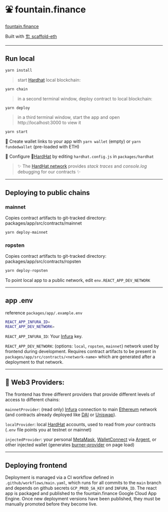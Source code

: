 # ⛲️ fountain.finance

[fountain.finance](https://fountain.finance)

Built with [🏗 scaffold-eth](https://github.com/austintgriffith/scaffold-eth)

---

## Run local

```bash
yarn install
```

> start [Hardhat](https://hardhat.org/) local blockchain:

```bash
yarn chain
```

> in a second terminal window, deploy contract to local blockchain:

```bash
yarn deploy
```
> in a third terminal window, start the app and open http://localhost:3000 to view it

```bash
yarn start
```

🔑 Create wallet links to your app with `yarn wallet` (empty) or `yarn fundedwallet` (pre-loaded with ETH)


🔧 Configure 👷[HardHat](https://hardhat.org/config/) by editing `hardhat.config.js` in `packages/hardhat`

> ✨ The [HardHat network](https://hardhat.org/hardhat-network/) provides _stack traces_ and _console.log_ debugging for our contracts ✨

---

## Deploying to public chains

### mainnet

Copies contract artifacts to git-tracked directory: packages/app/src/contracts/mainnet
```bash
yarn deploy-mainnet
```

### ropsten

Copies contract artifacts to git-tracked directory: packages/app/src/contracts/ropsten
```bash
yarn deploy-ropsten
```

To point local app to a public network, edit `env.REACT_APP_DEV_NETWORK`

---

## app .env

reference `packages/app/.example.env`

```bash
REACT_APP_INFURA_ID=
REACT_APP_DEV_NETWORK=
```
`REACT_APP_INFURA_ID`: Your [Infura](https://infura.io/) key.

`REACT_APP_DEV_NETWORK`: (options: `local`, `ropsten`, `mainnet`) network used by frontend during development. Requires contract artifacts to be present in `packages/app/src/contracts/<network-name>` which are generated after a deployment to that network.

---

## 🔏 Web3 Providers:

The frontend has three different providers that provide different levels of access to different chains:

`mainnetProvider`: (read only) [Infura](https://infura.io/) connection to main [Ethereum](https://ethereum.org/developers/) network (and contracts already deployed like [DAI](https://etherscan.io/address/0x6b175474e89094c44da98b954eedeac495271d0f#code) or [Uniswap](https://etherscan.io/address/0x2a1530c4c41db0b0b2bb646cb5eb1a67b7158667)).

`localProvider`: local [HardHat](https://hardhat.org) accounts, used to read from _your_ contracts (`.env` file points you at testnet or mainnet)

`injectedProvider`: your personal [MetaMask](https://metamask.io/download.html), [WalletConnect](https://walletconnect.org/apps) via [Argent](https://www.argent.xyz/), or other injected wallet (generates [burner-provider](https://www.npmjs.com/package/burner-provider) on page load)

---

## Deploying frontend

Deployment is managed via a CI workflow defined in `.github/workflows/main.yaml`, which runs for all commits to the `main` branch and depends on github secrets `GCP_PROD_SA_KEY` and `INFURA_ID`. The react app is packaged and published to the fountain.finance Google Cloud App Engine. Once new deployment versions have been published, they must be manually promoted before they become live.